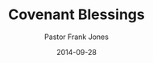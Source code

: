 ---
lunr: "true"
title: "Covenant Blessings"
author: "Pastor Frank Jones"
postDate: "09-28-2014"
date: 2014-09-28
category: "sermons"
slug: "2014/09/ffc_09282014"
icon: microphone
audioLink: "ffc_09282014"
tags: [covenant, blessings]
mp3: "ffc_09282014/09282014.mp3"
ogg: "ffc_09282014/09282014.ogg"
linkurl: "https://archive.org/download/ffc_09282014/ffc_09282014_files.xml"
ipath: "https://archive.org/download/ffc_09282014/09282014.mp3"
layout: sermon.html
---